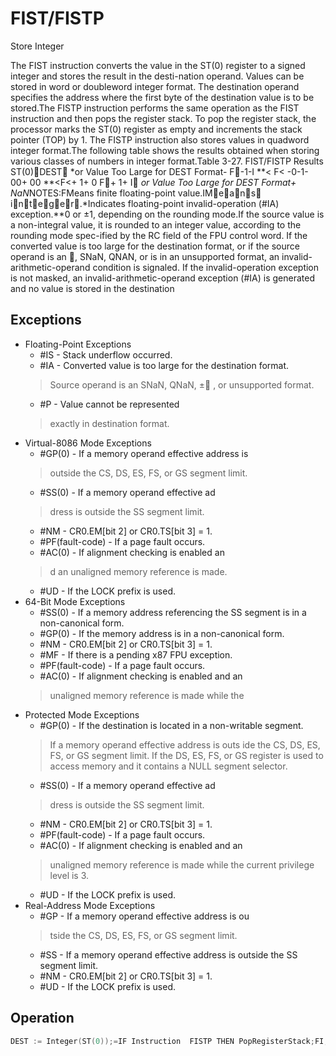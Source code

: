 # FIST/FISTP

Store Integer

The FIST instruction converts the value in the ST(0) register to a signed integer and stores the result in the desti-nation operand.
Values can be stored in word or doubleword integer format.
The destination operand specifies the address where the first byte of the destination value is to be stored.The FISTP instruction performs the same operation as the FIST instruction and then pops the register stack.
To pop the register stack, the processor marks the ST(0) register as empty and increments the stack pointer (TOP) by 1.
The FISTP instruction also stores values in quadword integer format.The following table shows the results obtained when storing various classes of numbers in integer format.Table 3-27.
 FIST/FISTP Results ST(0)DEST *or Value Too Large for DEST Format-    F-1-I  **< F< -0-1- 00+ 00    **<F<+ 1+ 0  F+ 1+ I *or Value Too Large for DEST Format+ NaN*NOTES:FMeans finite floating-point value.IMeans integer.*Indicates floating-point invalid-operation (#IA) exception.**0 or ±1, depending on the rounding mode.If the source value is a non-integral value, it is rounded to an integer value, according to the rounding mode spec-ified by the RC field of the FPU control word.
If the converted value is too large for the destination format, or if the source operand is an , SNaN, QNAN, or is in an unsupported format, an invalid-arithmetic-operand condition is signaled.
If the invalid-operation exception is not masked, an invalid-arithmetic-operand exception (#IA) is generated and no value is stored in the destination 

## Exceptions

- Floating-Point Exceptions
  - #IS - Stack underflow occurred.
  - #IA - Converted value is too large for the destination format.
  > Source operand is an SNaN, QNaN, 
  > ±
  > , or unsupported format.
  - #P - Value cannot be represented
  > exactly in destination format.
- Virtual-8086 Mode Exceptions
  - #GP(0) - If a memory operand effective address is
  > outside the CS, DS, ES, FS, or GS segment limit.
  - #SS(0) - If a memory operand effective ad
  > dress is outside the SS segment limit.
  - #NM - CR0.EM[bit 2] or CR0.TS[bit 3] = 1.
  - #PF(fault-code) - If a page fault occurs.
  - #AC(0) - If alignment checking is enabled an
  > d an unaligned memory reference is made.
  - #UD - If the LOCK prefix is used.
- 64-Bit Mode Exceptions
  - #SS(0) - If a memory address referencing the SS segment is in a non-canonical form.
  - #GP(0) - If the memory address is in a non-canonical form.
  - #NM - CR0.EM[bit 2] or CR0.TS[bit 3] = 1.
  - #MF - If there is a pending x87 FPU exception.
  - #PF(fault-code) - If a page fault occurs.
  - #AC(0) - If alignment checking is enabled and an
  > unaligned memory reference is made while the 
- Protected Mode Exceptions
  - #GP(0) - If the destination is located in a non-writable segment.
  > If a memory operand effective address is outs
  > ide the CS, DS, ES, FS, or GS segment limit.
  > If the DS, ES, FS, or GS register is used to access memory and it contains a NULL segment 
  > selector.
  - #SS(0) - If a memory operand effective ad
  > dress is outside the SS segment limit.
  - #NM - CR0.EM[bit 2] or CR0.TS[bit 3] = 1.
  - #PF(fault-code) - If a page fault occurs.
  - #AC(0) - If alignment checking is enabled and an
  > unaligned memory reference is made while the 
  > current privilege level is 3.
  - #UD - If the LOCK prefix is used.
- Real-Address Mode Exceptions
  - #GP - If a memory operand effective address is ou
  > tside the CS, DS, ES, FS, or GS segment limit.
  - #SS - If a memory operand effective address is outside the SS segment limit.
  - #NM - CR0.EM[bit 2] or CR0.TS[bit 3] = 1.
  - #UD - If the LOCK prefix is used.

## Operation

```C
DEST := Integer(ST(0));=IF Instruction  FISTP THEN PopRegisterStack;FI;FPU Flags AffectedC1Set to 0 if stack underflow occurred.  Indicates rounding direction of if the inexact exception (#P) is generated: 0:= not roundup; 1:= roundup.Set to 0 otherwise.C0, C2, C3 Undefined.
```
